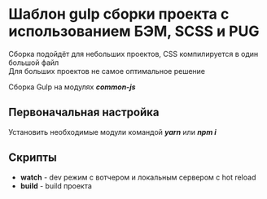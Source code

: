 # Шаблон gulp сборки проекта с использованием БЭМ, SCSS и PUG

Сборка подойдёт для небольших проектов, CSS компилируется в один большой файл    
Для больших проектов не самое оптимальное решение

Сборка Gulp на модулях ***common-js***

## Первоначальная настройка
Установить необходимые модули командой ***yarn*** или ***npm i***

## Скрипты
- **watch** - dev режим с вотчером и локальным сервером с hot reload
- **build** - build проекта
